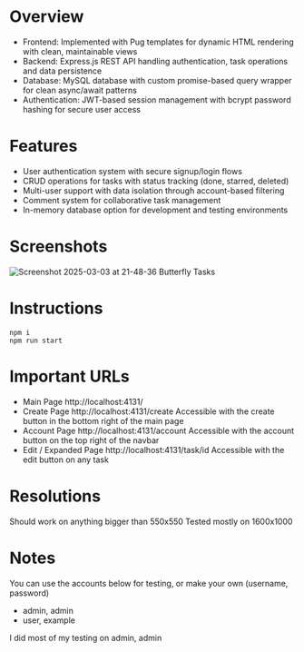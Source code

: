 # Overview
- Frontend: Implemented with Pug templates for dynamic HTML rendering with clean, maintainable views
- Backend: Express.js REST API handling authentication, task operations and data persistence
- Database: MySQL database with custom promise-based query wrapper for clean async/await patterns
- Authentication: JWT-based session management with bcrypt password hashing for secure user access

# Features
- User authentication system with secure signup/login flows
- CRUD operations for tasks with status tracking (done, starred, deleted)
- Multi-user support with data isolation through account-based filtering
- Comment system for collaborative task management
- In-memory database option for development and testing environments

# Screenshots
![Screenshot 2025-03-03 at 21-48-36 Butterfly Tasks](https://github.com/user-attachments/assets/fd7d58ca-7d0e-42cd-8ccc-ec03bca69f3b)

# Instructions
```
npm i
npm run start
```

# Important URLs
- Main Page http://localhost:4131/
- Create Page http://localhost:4131/create Accessible with the create button in the bottom right of the main page
- Account Page http://localhost:4131/account Accessible with the account button on the top right of the navbar
- Edit / Expanded Page http://localhost:4131/task/id Accessible with the edit button on any task

# Resolutions
Should work on anything bigger than 550x550
Tested mostly on 1600x1000

# Notes
You can use the accounts below for testing, or make your own (username, password)
- admin, admin
- user, example

I did most of my testing on admin, admin

